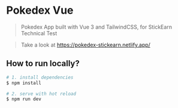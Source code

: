 # Pokedex Vue

> Pokedex App built with Vue 3 and TailwindCSS, for StickEarn Technical Test

> Take a look at https://pokedex-stickearn.netlify.app/

## How to run locally?
```bash
# 1. install dependencies
$ npm install

# 2. serve with hot reload
$ npm run dev
```
